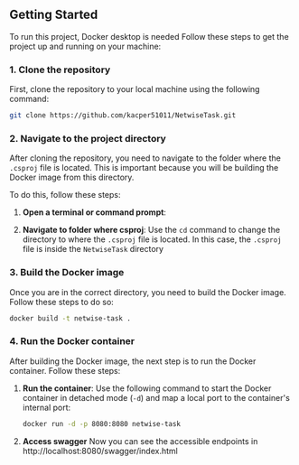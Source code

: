 ## Getting Started
To run this project, Docker desktop is needed
Follow these steps to get the project up and running on your machine:

### 1. Clone the repository

First, clone the repository to your local machine using the following command:

```bash
git clone https://github.com/kacper51011/NetwiseTask.git
```
### 2. Navigate to the project directory

After cloning the repository, you need to navigate to the folder where the `.csproj` file is located. This is important because you will be building the Docker image from this directory.

To do this, follow these steps:

1. **Open a terminal or command prompt**:

2. **Navigate to folder where csproj**:
   Use the `cd` command to change the directory to where the `.csproj` file is located. In this case, the `.csproj` file is inside the `NetwiseTask` directory

### 3. Build the Docker image

Once you are in the correct directory, you need to build the Docker image. Follow these steps to do so:

```bash
docker build -t netwise-task .
```

### 4. Run the Docker container

After building the Docker image, the next step is to run the Docker container. Follow these steps:

1. **Run the container**:
   Use the following command to start the Docker container in detached mode (`-d`) and map a local port to the container's internal port:

   ```bash
   docker run -d -p 8080:8080 netwise-task
   ```
2. **Access swagger**
   Now you can see the accessible endpoints in http://localhost:8080/swagger/index.html

